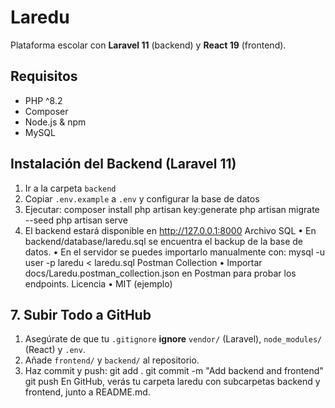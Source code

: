 # Laredu
Plataforma escolar con **Laravel 11** (backend) y **React 19** 
(frontend).
## Requisitos
- PHP ^8.2
- Composer
- Node.js & npm
- MySQL
## Instalación del Backend (Laravel 11)
1. Ir a la carpeta `backend`
2. Copiar `.env.example` a `.env` y configurar la base de datos
3. Ejecutar:
 composer install
 php artisan key:generate
 php artisan migrate --seed
 php artisan serve
4. El backend estará disponible en http://127.0.0.1:8000
Archivo SQL
• En backend/database/laredu.sql se encuentra el backup de 
la base de datos.
• En el servidor se puedes importarlo manualmente con:
mysql -u user -p laredu < laredu.sql
Postman Collection
• Importar docs/Laredu.postman_collection.json en Postman 
para probar los endpoints.
Licencia
• MIT (ejemplo)
## 7. Subir Todo a GitHub
1. Asegúrate de que tu `.gitignore` **ignore** `vendor/` 
(Laravel), `node_modules/` (React) y `.env`.
2. Añade `frontend/` y `backend/` al repositorio.
3. Haz commit y push:
 git add .
 git commit -m "Add backend and frontend"
 git push
En GitHub, verás tu carpeta laredu con subcarpetas backend y 
frontend, junto a README.md.
